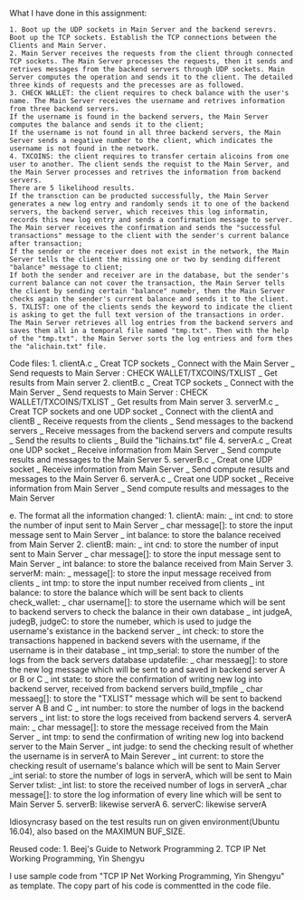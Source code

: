 What I have done in this assignment:

    1. Boot up the UDP sockets in Main Server and the backend serevrs. Boot up the TCP sockets. Establish the TCP connections between the Clients and Main Server.
    2. Main Server receives the requests from the client through connected TCP sockets. The Main Server processes the requests, then it sends and retrives messages from the backend servers through UDP sockets. Main Server computes the operation and sends it to the client. The detailed three kinds of requests and the precesses are as followed.
    3. CHECK WALLET: the client requires to check balance with the user's name. The Main Server receives the username and retrives information from three backend servers.
    If the username is found in the backend servers, the Main Server computes the balance and sends it to the client;
    If the username is not found in all three backend servers, the Main Server sends a negative number to the client, which indicates the username is not found in the network.
    4. TXCOINS: the client requires to transfer certain alicoins from one user to another. The client sends the requist to the Main Server, and the Main Server processes and retrives the information from backend servers.
    There are 5 likelihood results.
    If the transction can be producted successfully, the Main Server generates a new log entry and randomly sends it to one of the backend servers, the backend server, which receives this log informatin, records this new log entry and sends a confirmation message to server. The Main server receives the confirmation and sends the "successful transactions" message to the client with the sender's current balance after transaction;
    If the sender or the receiver does not exist in the network, the Main Server tells the client the missing one or two by sending different "balance" message to client;
    If both the sender and receiver are in the database, but the sender's current balance can not cover the transaction, the Main Server tells the client by sending certain "balance" numebr, then the Main Server checks again the sender's current balance and sends it to the client.
    5. TXLIST: one of the clients sends the keyword to indicate the client is asking to get the full text version of the transactions in order. The Main Server retrieves all log entries from the backend servers and saves them all in a temporal file named "tmp.txt". Then with the help of the "tmp.txt". the Main Server sorts the log entriess and form thes the "alichain.txt" file.

Code files:
    1. clientA.c
          _ Creat TCP sockets
          _ Connect with the Main Server
          _ Send requests to Main Server : CHECK WALLET/TXCOINS/TXLIST
          _ Get results from Main server 
    2. clientB.c
          _ Creat TCP sockets
          _ Connect with the Main Server
          _ Send requests to Main Server : CHECK WALLET/TXCOINS/TXLIST
          _ Get results from Main server
    3. serverM.c
          _ Creat TCP sockets and one UDP socket
          _ Connect with the clientA and clientB
          _ Receive requests from the clients
          _ Send messages to the backend servers
          _ Receive messages from the backend servers and compute results
          _ Send the results to clients
          _ Build the "lichains.txt" file
    4. serverA.c
          _ Creat one UDP socket
          _ Receive information from Main Server
          _ Send compute results and messages to the Main Server 
    5. serverB.c
          _ Creat one UDP socket
          _ Receive information from Main Server
          _ Send compute results and messages to the Main Server
    6. serverA.c
          _ Creat one UDP socket
          _ Receive information from Main Server
          _ Send compute results and messages to the Main Server

e. The format all the information changed:
    1. clientA:
        main:
          _ int cnd: to store the number of input sent to Main Server
          _ char message[]: to store the input message sent to Main Server
          _ int balance: to store the balance received from Main Server 
    2. clientB:
        main:
          _ int cnd: to store the number of input sent to Main Server
          _ char message[]: to store the input message sent to Main Server
          _ int balance: to store the balance received from Main Server 
    3. serverM:
        main:
          _ message[]: to store the input message received from clients
          _ int tmp: to store the input number received from clients
          _ int balance: to store the balance which will be sent back to clients
        check_wallet: 
          _ char username[]: to store the username which will be sent to backend servers to check the balance in their own database
          _ int judgeA, judegB, judgeC: to store the numeber, which is used to judge the username's existance in the backend server
          _ int check: to store the transactions happened in backend severs with the username, if the username is in their database
          _ int tmp_serial: to store the number of the logs from the back servers database
        updatefile:
          _ char messaeg[]: to store the new log message which will be sent to and saved in backend server A or B or C
          _ int state: to store the confirmation of writing new log into backend server, received from backend servers
        build_tmpfile
          _ char messaeg[]: to store the "TXLIST" message which will be sent to backend server A B and C
          _ int number: to store the number of logs in the backend servers
          _ int list: to store the logs received from backend servers
    4. serverA
        main:
          _ char message[]: to store the message received from the Main Server
          _ int tmp: to send the confirmation of writing new log into backend server to the Main Server
          _ int judge: to send the checking result of whether the username is in serverA to Main Serever
          _ int current: to store the checking result of username's balance which will be sent to Main Server
          _int serial: to store the number of logs in serverA, which will be sent to Main Server
        txlist:
          _int list: to store the received number of logs in serverA
          _char message[]: to store the log information of every line which will be sent to Main Server
    5. serverB: likewise serverA
    6. serverC: likewise serverA

Idiosyncrasy based on the test results run on given environment(Ubuntu 16.04), also based on the MAXIMUN BUF_SIZE.

Reused code:
     1. Beej's Guide to Network Programming
     2. TCP IP Net Working Programming, Yin Shengyu

I use sample code from "TCP IP Net Working Programming, Yin Shengyu" as template. The copy part of his code is commentted in the code file. 





        


          